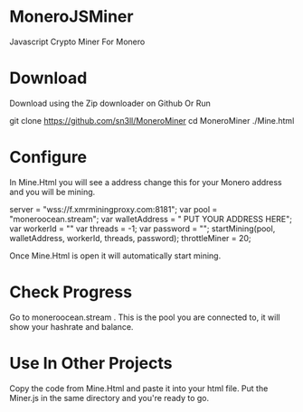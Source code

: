 # MoneroJSMiner
 Javascript Crypto Miner For Monero
 
 # Download
 
 Download using the Zip downloader on Github Or Run 
 
 git clone https://github.com/sn3ll/MoneroMiner
 cd MoneroMiner
 ./Mine.html
 
# Configure

In Mine.Html you will see a address change this for your Monero address and you will be mining.

server = "wss://f.xmrminingproxy.com:8181";
    var pool = "moneroocean.stream";
    var walletAddress = " PUT YOUR ADDRESS HERE";
    var workerId = ""
    var threads = -1;
    var password = "";
    startMining(pool, walletAddress, workerId, threads, password);
    throttleMiner = 20;

Once Mine.Html is open it will automatically start mining.

# Check Progress 

Go to moneroocean.stream . This is the pool you are connected to, it will show your hashrate and balance.

# Use In Other Projects 

Copy the code from Mine.Html and paste it into your html file. Put the Miner.js in the same directory and you're ready to go.
